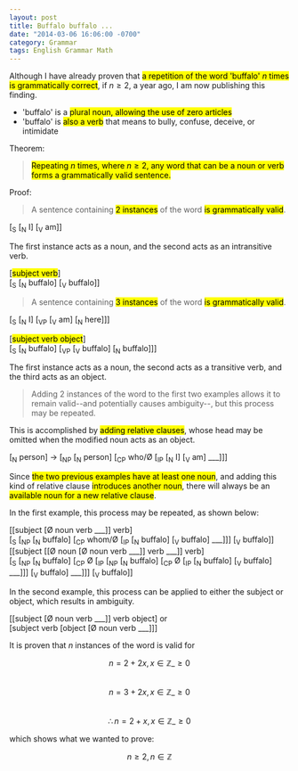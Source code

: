 ```yaml
---
layout: post
title: Buffalo buffalo ...
date: "2014-03-06 16:06:00 -0700"
category: Grammar
tags: English Grammar Math
---
```

Although I have already proven that <mark>a repetition of the word 'buffalo' $n$ times is grammatically correct</mark>, if $n \geq 2$, a year ago, I am now publishing this finding.

* 'buffalo' is a <mark>plural noun, allowing the use of zero articles</mark>
* 'buffalo' is <mark>also a verb</mark> that means to bully, confuse, deceive, or intimidate

Theorem:
> <mark>Repeating $n$ times, where $n \geq 2$, any word that can be a noun or verb forms a grammatically valid sentence.</mark>

Proof:

<!--more-->

> A sentence containing <mark>2 instances</mark> of the word <mark>is grammatically valid</mark>.

\[<sub>S</sub> \[<sub>N</sub> I\] \[<sub>V</sub> am\]\]

The first instance acts as a noun, and the second acts as an intransitive verb.

\[<mark>subject verb</mark>\]  
\[<sub>S</sub> \[<sub>N</sub> buffalo\] \[<sub>V</sub> buffalo\]\]

> A sentence containing <mark>3 instances</mark> of the word <mark>is grammatically valid</mark>.

\[<sub>S</sub> \[<sub>N</sub> I\] \[<sub>VP</sub> \[<sub>V</sub> am\] \[<sub>N</sub> here\]\]\]

\[<mark>subject verb object</mark>\]  
\[<sub>S</sub> \[<sub>N</sub> buffalo\] \[<sub>VP</sub> \[<sub>V</sub> buffalo\] \[<sub>N</sub> buffalo\]\]\]

The first instance acts as a noun, the second acts as a transitive verb, and the third acts as an object.

> Adding 2 instances of the word to the first two examples allows it to remain valid--and potentially causes ambiguity--, but this process may be repeated.

This is accomplished by <mark>adding relative clauses</mark>, whose head may be omitted when the modified noun acts as an object.

\[<sub>N</sub> person\] -> \[<sub>NP</sub> \[<sub>N</sub> person\] \[<sub>CP</sub> who/&Oslash; \[<sub>IP</sub> \[<sub>N</sub> I\] \[<sub>V</sub> am\] \_\_\_\]\]\]

Since <mark>the two previous examples have at least one noun</mark>, and adding this kind of relative clause <mark>introduces another noun</mark>, there will always be an <mark>available noun for a new relative clause</mark>.

In the first example, this process may be repeated, as shown below:

\[\[subject \[&Oslash; noun verb \_\_\_\]\] verb\]  
\[<sub>S</sub> \[<sub>NP</sub> \[<sub>N</sub> buffalo\] \[<sub>CP</sub> whom/&Oslash; \[<sub>IP</sub> \[<sub>N</sub> buffalo\] \[<sub>V</sub> buffalo\] \_\_\_\]\]\] \[<sub>V</sub> buffalo\]\]  
\[\[subject \[\[&Oslash; noun \[&Oslash; noun verb \_\_\_\]\] verb \_\_\_\]\] verb\]  
\[<sub>S</sub> \[<sub>NP</sub> \[<sub>N</sub> buffalo\] \[<sub>CP</sub> &Oslash; \[<sub>IP</sub> \[<sub>NP</sub> \[<sub>N</sub> buffalo\] \[<sub>CP</sub> &Oslash; \[<sub>IP</sub> \[<sub>N</sub> buffalo\] \[<sub>V</sub> buffalo\] \_\_\_\]\]\] \[<sub>V</sub> buffalo\] \_\_\_\]\]\] \[<sub>V</sub> buffalo\]\]

In the second example, this process can be applied to either the subject or object, which results in ambiguity.

\[\[subject \[&Oslash; noun verb \_\_\_\]\] verb object\] or  
\[subject verb \[object \[&Oslash; noun verb \_\_\_\]\]\]

It is proven that $n$ instances of the word is valid for

$$ n = 2 + 2x, x \in \mathbb Z\_{\ge 0} $$  
$$ n = 3 + 2x, x \in \mathbb Z\_{\ge 0} $$  
$$ \therefore n = 2 + x, x \in \mathbb Z\_{\ge 0} $$

which shows what we wanted to prove:

$$ n \geq 2, n \in \mathbb Z $$
